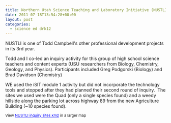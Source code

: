 ```yaml
---
title: Northern Utah Science Teaching and Laboratory Initiative (NUSTLI)
date: 2011-07-18T13:54:28+00:00
layout: post
categories:
  - science ed drk12
---
```

NUSTLI is one of Todd Campbell's other professional development projects in its 3rd year.

Todd and I co-led an inquiry activity for this group of high school science teachers and content experts (USU researchers from Biology, Chemistry, Geology, and Physics). Participants included Greg Podgorski (Biology) and Brad Davidson (Chemistry)

WE used the iSIT module 1 activity but did not incorporate the technology tools and stopped after they had planned their second round of inquiry.  The sites we used were the Quad (only a single species found) and a weedy hillside along the parking lot across highway 89 from the new Agriculture Building (~10 species found).



<small>View <a style="color: #0000ff; text-align: left;" href="http://maps.google.com/maps/ms?msa=0&msid=210300276323247659733.0004a85d5354c86f311f3&ie=UTF8&t=h&ll=41.740634,-111.810694&spn=0.001921,0.003428&z=18&source=embed">NUSTLI inquiry sites.kmz</a> in a larger map</small>
